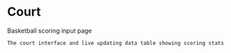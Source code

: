 Court
=====
  Basketball scoring input page
  
    The court interface and live updating data table showing scoring stats
